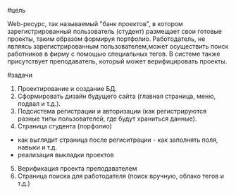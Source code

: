﻿#цель 

Web-ресурс, так называемый "банк проектов", в котором зарегистрированный пользователь (студент) размещает свои готовые проекты, таким образом формируя портфолио. 
Работодатель, не являясь зарегистрированным пользователем,может осуществить поиск работников в фирму с помощью специальных тегов. 
В системе также присутствует преподаватель, который может верифицировать проекты.

#задачи

1. Проектирование и создание БД.
2. Сформировать дизайн будущего сайта (главная страница, меню, подвал и т.д.).
3. Подсистема регистрации и авторизации (как регистрируются разные типы пользователей, где будут храниться данные).
4. Страница студента (порфолио)
* как выглядит страница после региситрации - как заполнять поля, навыки и т.д.
* реализация выкладки проектов
5. Верификация проекта преподавателем
6. Страница поиска для работодателя (поиск вручную, облако тегов и т.д.)

